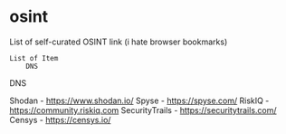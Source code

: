 # osint


List of self-curated OSINT link (i hate browser bookmarks)

    List of Item
        DNS
        

DNS

Shodan - https://www.shodan.io/
Spyse - https://spyse.com/
RiskIQ - https://community.riskiq.com
SecurityTrails - https://securitytrails.com/
Censys - https://censys.io/
